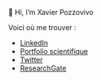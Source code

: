 👋 Hi, I’m Xavier Pozzovivo

Voici où me trouver :
- [LinkedIn](www.linkedin.com/in/xavierpozzovivo)
- [Portfolio scientifique](https://xavierpozzovivo.my.canva.site/)
- [Twitter](https://x.com/Xavierpozzovivo)
- [ResearchGate](https://www.researchgate.net/profile/Xavier-Pozzovivo) 



<!---
XavierPozzovivo/XavierPozzovivo is a ✨ special ✨ repository because its `README.md` (this file) appears on your GitHub profile.
You can click the Preview link to take a look at your changes.
--->
